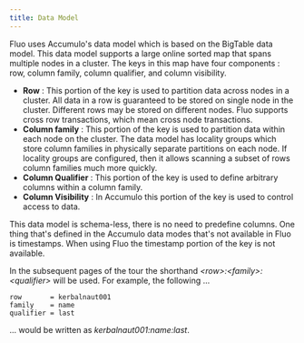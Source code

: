 ```yaml
---
title: Data Model
---
```


Fluo uses Accumulo's data model which is based on the BigTable data model.
This data model supports a large online sorted map that spans multiple nodes in
a cluster.   The keys in this map have four components : row, column family,
column qualifier, and column visibility.

 * **Row** : This portion of the key is used to partition data across nodes in
   a cluster.  All data in a row is guaranteed to be stored on single node in
   the cluster.  Different rows may be stored on different nodes.  Fluo
   supports cross row transactions, which mean cross node transactions.
 * **Column family** :  This portion of the key is used to partition data
   within each node on the cluster.  The data model has locality groups which
   store column families in physically separate partitions on each node.  If
   locality groups are configured, then it allows scanning a subset of rows column
   families much more quickly.
 * **Column Qualifier** : This portion of the key is used to define arbitrary
   columns within a column family.
 * **Column Visibility** : In Accumulo this portion of the key is used to
   control access to data.

This data model is schema-less, there is no need to predefine columns.  One
thing that's defined in the Accumulo data modes that's not available in Fluo is
timestamps.  When using Fluo the timestamp portion of the key is not available.

In the subsequent pages of the tour the shorthand *\<row\>:\<family\>:\<qualifier\>*
will be used.  For example, the following ...

```
row       = kerbalnaut001
family    = name
qualifier = last
```

... would be written as *kerbalnaut001:name:last*.
